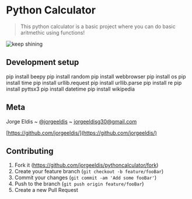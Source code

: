 # Python Calculator

> This python calculator is a basic project where you can do basic aritmethic using functions!

![keep shining](https://user-images.githubusercontent.com/73083341/129433580-ea4ba963-9bcd-4d07-a078-147d6bbedbdd.png)

## Development setup

pip install beepy
pip install random
pip install webbrowser
pip install os
pip install time
pip install urllib.request
pip install urllib.parse
pip install re
pip install pyttsx3
pip install datetime
pip install wikipedia

## Meta

Jorge Eldis ~ [@jorgeeldis](https://twitter.com/jorgeeldis) ~ jorgeeldisg30@gmail.com

[https://github.com/jorgeeldis/](https://github.com/jorgeeldis/)

## Contributing

1. Fork it (<https://github.com/jorgeeldis/pythoncalculator/fork>)
2. Create your feature branch (`git checkout -b feature/fooBar`)
3. Commit your changes (`git commit -am 'Add some fooBar'`)
4. Push to the branch (`git push origin feature/fooBar`)
5. Create a new Pull Request
